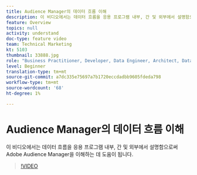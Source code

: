 ```yaml
---
title: Audience Manager의 데이터 흐름 이해
description: 이 비디오에서는 데이터 흐름을 응용 프로그램 내부, 간 및 외부에서 설명함으로써 Adobe Audience Manager을 이해하는 데 도움이 됩니다.
feature: Overview
topics: null
activity: understand
doc-type: feature video
team: Technical Marketing
kt: 5103
thumbnail: 33888.jpg
role: "Business Practitioner, Developer, Data Engineer, Architect, Data Architect, Administrator, Leader"
level: Beginner
translation-type: tm+mt
source-git-commit: a7dc335e75697a7b1720eccdadbb9605fdeda798
workflow-type: tm+mt
source-wordcount: '68'
ht-degree: 1%

---
```



# Audience Manager의 데이터 흐름 이해

이 비디오에서는 데이터 흐름을 응용 프로그램 내부, 간 및 외부에서 설명함으로써 Adobe Audience Manager을 이해하는 데 도움이 됩니다.

>[!VIDEO](https://video.tv.adobe.com/v/33888/?quality=12)
